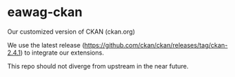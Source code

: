 # eawag-ckan
Our customized version of CKAN (ckan.org)

We use the latest release (https://github.com/ckan/ckan/releases/tag/ckan-2.4.1) to integrate our extensions.

This repo should not diverge from upstream in the near future. 
